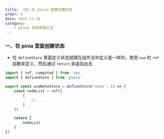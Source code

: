 ```yaml
---
title: （四）在 pinia 里面创建状态
order: 4
date: 2022-11-28
category:
    - pinia 状态管理工具
---
```


<!-- ![](https://image.zswei.xyz/img/202211271445584.png) -->

### 一、在 pinia 里面创建状态
- 在 `defineStore` 里面定义状态就跟在组件当中定义是一样的，使用 `vue` 的 `ref` 函数来定义，然后通过 `return` 来返回出去

```js
import { ref, computed } from 'vex
import { defineStore } from 'pinia'

export const useNoteStore = defineStore('note', () => {
    const nodeList = ref([
        {
            // ...
        }
    ])

    return {
        nodeList
    }
})
```
